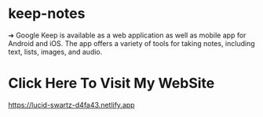 # keep-notes
➔ Google Keep is available as a web application as well as mobile app for Android
and iOS. The app offers a variety of tools for taking notes, including text, lists,
images, and audio.

**<h1>Click Here To Visit My WebSite</h1>**
https://lucid-swartz-d4fa43.netlify.app
